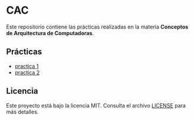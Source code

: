 # CAC

Este repositorio contiene las prácticas realizadas en la materia **Conceptos de Arquitectura de Computadoras**.

## Prácticas

- [practica 1](practica1/)
- [practica 2](practica2/)

## Licencia

Este proyecto está bajo la licencia MIT. Consulta el archivo [LICENSE](LICENSE) para más detalles.